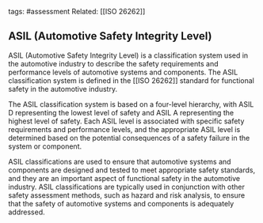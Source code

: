tags: #assessment 
Related: [[ISO 26262]]

## ASIL (Automotive Safety Integrity Level)

ASIL (Automotive Safety Integrity Level) is a classification system used in the automotive industry to describe the safety requirements and performance levels of automotive systems and components. The ASIL classification system is defined in the [[ISO 26262]] standard for functional safety in the automotive industry.

The ASIL classification system is based on a four-level hierarchy, with ASIL D representing the lowest level of safety and ASIL A representing the highest level of safety. Each ASIL level is associated with specific safety requirements and performance levels, and the appropriate ASIL level is determined based on the potential consequences of a safety failure in the system or component.

ASIL classifications are used to ensure that automotive systems and components are designed and tested to meet appropriate safety standards, and they are an important aspect of functional safety in the automotive industry. ASIL classifications are typically used in conjunction with other safety assessment methods, such as hazard and risk analysis, to ensure that the safety of automotive systems and components is adequately addressed.
